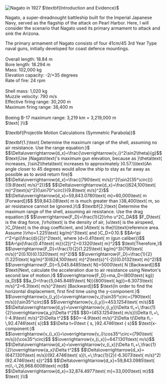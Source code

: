 <html>
<head>
<title>CSI Project - Main</title>
<script type="text/x-mathjax-config">
  MathJax.Hub.Config({tex2jax: {inlineMath: [['$','$'], ['\\(','\\)']]}});
</script>
<script type="text/javascript" async
  src="https://cdn.mathjax.org/mathjax/latest/MathJax.js?config=TeX-AMS_CHTML">
</script>
</head>
<body>
<img src="https://upload.wikimedia.org/wikipedia/commons/b/b9/Nagato05cropped.jpg" alt="Nagato in 1927">
$\textbf{Introduction and Evidence}$
<p>
Nagato, a super-dreadnought battleship built for the Imperial Japanese Navy, served as the flagship of the attack on Pearl Harbor. Here, I will consider the scenario that Nagato used its primary armament to attack and sink the Arizona.
</p>
<p>
The primary armament of Nagato consists of four 41cm/45 3rd Year Type naval guns, initially developed for coast defence mountings.<br><br>
Overall length: 18.84 m<br>
Bore length: 18.294 m<br>
Mass: 102,000 kg<br>
Elevation capacity: -2/+35 degrees<br>
Rate of fire: 24 rpm<br><br>
Shell mass: 1,020 kg<br>
Muzzle velocity: 790 m/s<br>
Effective firing range: 30,200 m<br>
Maximum firing range: 38,400 m<br><br>
Boeing B-17 maximum range: 3,219 km = 3,219,000 m<br>
$\text{ }\\$
</p>
$\textbf{Projectile Motion Calculations (Symmetric Parabola)}$
<p>
$\textbf{1.}\text{ Determine the maximum range of the shell, assuming no air resistance. Use the range equation:}$
$$\Delta\overrightarrow{d_x}=\frac{\overrightarrow{v_i}^2\sin2\theta}{g}$$
$\text{Use }Nagato\text{'s maximum gun elevation, because as }\theta\text{ increases, }\sin2\theta\text{ increases to approximately }0.57.\\\text{An angle closer to 45 degrees would allow the ship to stay as far away as possible as to avoid return fire}$
$$\Delta\overrightarrow{d_x}=\frac{(790\text{ m/s})^2(\sin2(35^\circ))}{(9.8\text{ m/s}^2)}$$
$$\Delta\overrightarrow{d_x}=\frac{(624,100\text{ m}^2\text{s}^2)(\sin70^\circ)}{9.8\text{ m/s}^2}$$
$$\Delta\overrightarrow{d_x}=59,843.0780\text{ m}=60,000\text{ m [Forward]}$$
$59,843.08\text{ m is much greater than }38,400\text{ m, so air resistance cannot be ignored.}\\$
$\textbf{2.}\text{ Determine the maximum range of the shell, assuming air resistance. Use the drag equation:}$
$$\overrightarrow{F_D}=\frac{1}{2}\rho u^2C_DA$$
$F_D\text{ is the drag force, }\rho\text{ is the density of air, }u\text{ is the airspeed, }C_D\text{ is the drag coefficient, and }A\text{ is the}\\\text{reference area. Assume }\rho=1.225\text{ kg/m}^3\text{ and }C_D=0.10.$
$$A=\pi r^2=\pi(\frac{d}{2})^2\text{, where }d=0.41\text{ m (gun caliber)}$$
$$A=\pi(\frac{0.41\text{ m}}{2})^2=0.1320\text{ m}^2$$
$\text{Therefore,}$
$$\overrightarrow{F_D}=\frac{1}{2}(1.225\text{ kg/m}^3)(790\text{ m/s})^2(0.10)(0.1320\text{ m}^2)$$
$$\overrightarrow{F_D}=\frac{1}{2}(1.225\text{ kg/m}^3)(624,100\text{ m}^2\text{s}^{-2})(0.0132\text{ m}^2)$$
$$\overrightarrow{F_D}=5,045.8485\text{ N}=5000\text{ N [Backward]}$$
$\text{Next, calculate the acceleration due to air resistance using Newton's second law of motion.}$
$$\overrightarrow{F_D}=ma_D=(800\text{ kg})(a_D)$$
$$a_D=\frac{5,045.8485\text{ N}}{800\text{ kg}}=6.3073\text{ m/s}^2=6.3\text{ m/s}^2\text{ [Backward]}$$
$\text{In order to find the horizontal displacement, first find time using the y-component.}$
$$\overrightarrow{v_{i_y}}=\overrightarrow{v_i}\sin35^\circ=(790\text{ m/s})(\sin35^\circ)$$
$$\overrightarrow{v_{i_y}}=453.1254\text{ m/s}$$
$$\Delta\overrightarrow{d_y}=\overrightarrow{v_{i_y}}\Delta t\,+\,\frac{1}{2}\overrightarrow{a_y}\Delta t^2$$
$$0=(453.1254\text{ m/s})\Delta t\,+\,(-4.9\text{ m/s}^2)\Delta t^2$$
$$0=-4.9\text{ m/s}^2\Delta t(\Delta t\,-\,92.4746\text{ s})$$
$$\Delta t=0\text { s, }92.4746\text { s}$$
$\text{x-component:}$
$$\overrightarrow{v_{i_x}}=\overrightarrow{v_i}\cos35^\circ=(790\text{ m/s})(\cos35^\circ)$$
$$\overrightarrow{v_{i_x}}=647.1301\text{ m/s}$$
$$\Delta\overrightarrow{d_x}=\overrightarrow{v_{i_x}}\Delta t\,+\,\frac{1}{2}\overrightarrow{a_x}\Delta t^2$$
$$\Delta\overrightarrow{d_x}=(647.1301\text{ m/s})(92.4746\text{ s})\,+\,\frac{1}{2}(-6.3073\text{ m/s}^2)(92.4746\text{ s})^2$$
$$\Delta\overrightarrow{d_x}=59,843.0985\text{ m}\,-\,26,968.6008\text{ m}$$
$$\Delta\overrightarrow{d_x}=32,874.4977\text{ m}=33,000\text{ m}$$
$\text{ }\\$
</p>
</body>
</html>
